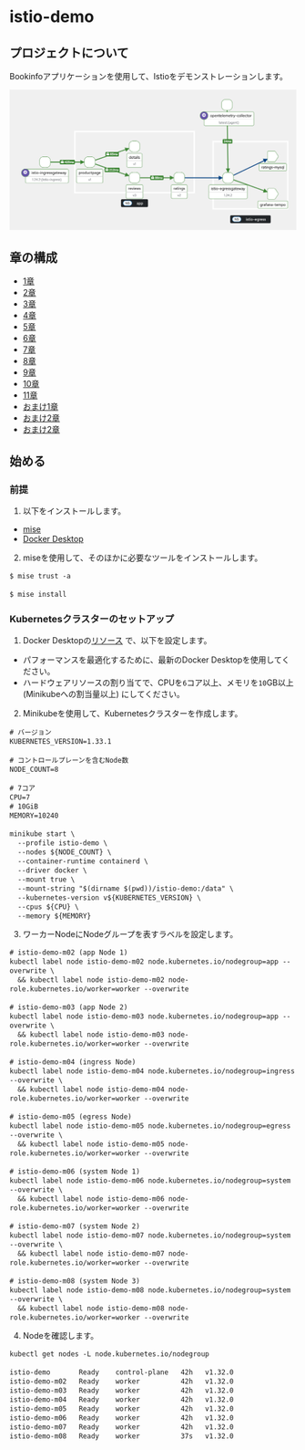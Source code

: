 # istio-demo

## プロジェクトについて

Bookinfoアプリケーションを使用して、Istioをデモンストレーションします。

![mesh-topology](./images/mesh-topology.png)

## 章の構成

- [1章](./chapter-01/README.md)
- [2章](./chapter-02/README.md)
- [3章](./chapter-03/README.md)
- [4章](./chapter-04/README.md)
- [5章](./chapter-05/README.md)
- [6章](./chapter-06/README.md)
- [7章](./chapter-07/README.md)
- [8章](./chapter-08/README.md)
- [9章](./chapter-09/README.md)
- [10章](./chapter-10/README.md)
- [11章](./chapter-11/README.md)
- [おまけ1章](./chapter-extra-01/README.md)
- [おまけ2章](./chapter-extra-02/README.md)
- [おまけ2章](./chapter-extra-03/README.md)

## 始める

### 前提

1. 以下をインストールします。

- [mise](https://mise.jdx.dev/getting-started.html)
- [Docker Desktop](https://docs.docker.com/desktop/)

2. miseを使用して、そのほかに必要なツールをインストールします。

```bash:ターミナル
$ mise trust -a

$ mise install
```

### Kubernetesクラスターのセットアップ

1. Docker Desktopの[リソース](https://docs.docker.com/desktop/settings-and-maintenance/settings/#resources) で、以下を設定します。

- パフォーマンスを最適化するために、最新のDocker Desktopを使用してください。
- ハードウェアリソースの割り当てで、CPUを`6`コア以上、メモリを`10`GB以上 (Minikubeへの割当量以上) にしてください。

2. Minikubeを使用して、Kubernetesクラスターを作成します。

```bash:ターミナル
# バージョン
KUBERNETES_VERSION=1.33.1

# コントロールプレーンを含むNode数
NODE_COUNT=8

# 7コア
CPU=7
# 10GiB
MEMORY=10240

minikube start \
  --profile istio-demo \
  --nodes ${NODE_COUNT} \
  --container-runtime containerd \
  --driver docker \
  --mount true \
  --mount-string "$(dirname $(pwd))/istio-demo:/data" \
  --kubernetes-version v${KUBERNETES_VERSION} \
  --cpus ${CPU} \
  --memory ${MEMORY}
```

3. ワーカーNodeにNodeグループを表すラベルを設定します。

```bash:ターミナル
# istio-demo-m02 (app Node 1)
kubectl label node istio-demo-m02 node.kubernetes.io/nodegroup=app --overwrite \
  && kubectl label node istio-demo-m02 node-role.kubernetes.io/worker=worker --overwrite

# istio-demo-m03 (app Node 2)
kubectl label node istio-demo-m03 node.kubernetes.io/nodegroup=app --overwrite \
  && kubectl label node istio-demo-m03 node-role.kubernetes.io/worker=worker --overwrite

# istio-demo-m04 (ingress Node)
kubectl label node istio-demo-m04 node.kubernetes.io/nodegroup=ingress --overwrite \
  && kubectl label node istio-demo-m04 node-role.kubernetes.io/worker=worker --overwrite

# istio-demo-m05 (egress Node)
kubectl label node istio-demo-m05 node.kubernetes.io/nodegroup=egress --overwrite \
  && kubectl label node istio-demo-m05 node-role.kubernetes.io/worker=worker --overwrite

# istio-demo-m06 (system Node 1)
kubectl label node istio-demo-m06 node.kubernetes.io/nodegroup=system --overwrite \
  && kubectl label node istio-demo-m06 node-role.kubernetes.io/worker=worker --overwrite

# istio-demo-m07 (system Node 2)
kubectl label node istio-demo-m07 node.kubernetes.io/nodegroup=system --overwrite \
  && kubectl label node istio-demo-m07 node-role.kubernetes.io/worker=worker --overwrite

# istio-demo-m08 (system Node 3)
kubectl label node istio-demo-m08 node.kubernetes.io/nodegroup=system --overwrite \
  && kubectl label node istio-demo-m08 node-role.kubernetes.io/worker=worker --overwrite
```

4. Nodeを確認します。

```bash:ターミナル
kubectl get nodes -L node.kubernetes.io/nodegroup

istio-demo       Ready    control-plane   42h   v1.32.0
istio-demo-m02   Ready    worker          42h   v1.32.0
istio-demo-m03   Ready    worker          42h   v1.32.0
istio-demo-m04   Ready    worker          42h   v1.32.0
istio-demo-m05   Ready    worker          42h   v1.32.0
istio-demo-m06   Ready    worker          42h   v1.32.0
istio-demo-m07   Ready    worker          42h   v1.32.0
istio-demo-m08   Ready    worker          37s   v1.32.0
```
